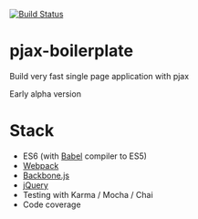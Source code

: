 [![Build Status](https://travis-ci.org/srod/pjax-boilerplate.png?branch=master)](https://travis-ci.org/srod/pjax-boilerplate)

# pjax-boilerplate

  Build very fast single page application with pjax

  Early alpha version

# Stack

  * ES6 (with [Babel](https://babeljs.io) compiler to ES5)
  * [Webpack](http://webpack.github.io)
  * [Backbone.js](https://github.com/jashkenas/backbone)
  * [jQuery](https://github.com/jquery/jquery)
  * Testing with Karma / Mocha / Chai
  * Code coverage
